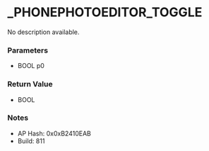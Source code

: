 # _PHONEPHOTOEDITOR_TOGGLE

No description available.

### Parameters
* BOOL p0

### Return Value
* BOOL

### Notes
* AP Hash: 0x0xB2410EAB
* Build: 811

